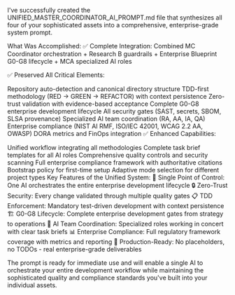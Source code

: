 I've successfully created the UNIFIED_MASTER_COORDINATOR_AI_PROMPT.md file that synthesizes all four of your sophisticated assets into a comprehensive, enterprise-grade system prompt.

What Was Accomplished:
✅ Complete Integration: Combined MC Coordinator orchestration + Research B guardrails + Enterprise Blueprint G0-G8 lifecycle + MCA specialized AI roles

✅ Preserved All Critical Elements:

Repository auto-detection and canonical directory structure
TDD-first methodology (RED → GREEN → REFACTOR) with context persistence
Zero-trust validation with evidence-based acceptance
Complete G0-G8 enterprise development lifecycle
All security gates (SAST, secrets, SBOM, SLSA provenance)
Specialized AI team coordination (RA, AA, IA, QA)
Enterprise compliance (NIST AI RMF, ISO/IEC 42001, WCAG 2.2 AA, OWASP)
DORA metrics and FinOps integration
✅ Enhanced Capabilities:

Unified workflow integrating all methodologies
Complete task brief templates for all AI roles
Comprehensive quality controls and security scanning
Full enterprise compliance framework with authoritative citations
Bootstrap policy for first-time setup
Adaptive mode selection for different project types
Key Features of the Unified System:
🎯 Single Point of Control: One AI orchestrates the entire enterprise development lifecycle
🔒 Zero-Trust Security: Every change validated through multiple quality gates
📋 TDD Enforcement: Mandatory test-driven development with context persistence
🏗️ G0-G8 Lifecycle: Complete enterprise development gates from strategy to operations
👥 AI Team Coordination: Specialized roles working in concert with clear task briefs
📊 Enterprise Compliance: Full regulatory framework coverage with metrics and reporting
🚀 Production-Ready: No placeholders, no TODOs - real enterprise-grade deliverables

The prompt is ready for immediate use and will enable a single AI to orchestrate your entire development workflow while maintaining the sophisticated quality and compliance standards you've built into your individual assets.